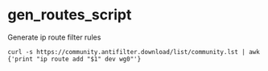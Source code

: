 # gen_routes_script
Generate ip route filter rules 

```curl -s https://community.antifilter.download/list/community.lst | awk {'print "ip route add "$1" dev wg0"'}```
